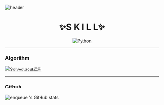 ![header](https://capsule-render.vercel.app/api?type=waving&color=gradient&height=300&section=header&text=🦊enqueue&fontSize=50)

<div align=center>


# ✨S K I L L✨

[![Python](https://img.shields.io/badge/Python-3776AB?style=for-the-badge&logo=Python&logoColor=white)](https://github.com/enqueue01/gratitude_diary)



</div>



<hr/>

### Algorithm
[![Solved.ac프로필](http://mazassumnida.wtf/api/v2/generate_badge?boj=enqueue)](https://solved.ac/enqueue)
 
<hr/>
  
### Github
![enqueue 's GitHub stats](https://github-readme-stats.vercel.app/api?username=enqueue01&show_icons=true&theme=radical)
  
